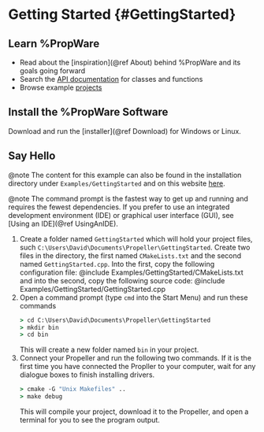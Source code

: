 Getting Started {#GettingStarted}
===============

Learn %PropWare
--------------

* Read about the [inspiration](@ref About) behind %PropWare and its goals going forward
* Search the [API documentation](usergroup0.xhtml) for classes and functions
* Browse example [projects](examples.xhtml)


Install the %PropWare Software
-----------------------------

Download and run the [installer](@ref Download) for Windows or Linux.


Say Hello
---------

@note The content for this example can also be found in the installation directory under `Examples/GettingStarted` and
      on this website [here](GettingStarted_8cpp-example.xhtml).
      
@note The command prompt is the fastest way to get up and running and requires the fewest dependencies. If you 
      prefer to use an integrated development environment (IDE) or graphical user interface (GUI), see 
      [Using an IDE](@ref UsingAnIDE).

1. Create a folder named `GettingStarted` which will hold your project files, such 
   `C:\Users\David\Documents\Propeller\GettingStarted`. Create two files in the directory, the first named 
   `CMakeLists.txt` and the second named `GettingStarted.cpp`. Into the first, copy the following configuration file:
   @include Examples/GettingStarted/CMakeLists.txt
   and into the second, copy the following source code:
   @include Examples/GettingStarted/GettingStarted.cpp
2. Open a command prompt (type `cmd` into the Start Menu) and run these commands
   ```cmd
   > cd C:\Users\David\Documents\Propeller\GettingStarted
   > mkdir bin
   > cd bin
   ```
   This will create a new folder named `bin` in your project.
3. Connect your Propeller and run the following two commands. If it is the first time you have connected the Propller
   to your computer, wait for any dialogue boxes to finish installing drivers.
   ```cmd
   > cmake -G "Unix Makefiles" ..
   > make debug
   ```
   This will compile your project, download it to the Propeller, and open a terminal for you to see the program output.
